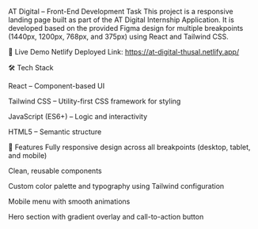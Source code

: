AT Digital – Front-End Development Task
This project is a responsive landing page built as part of the AT Digital Internship Application.
It is developed based on the provided Figma design for multiple breakpoints (1440px, 1200px, 768px, and 375px) using React and Tailwind CSS.

🚀 Live Demo
Netlify Deployed Link: https://at-digital-thusal.netlify.app/

🛠 Tech Stack

React – Component-based UI

Tailwind CSS – Utility-first CSS framework for styling

JavaScript (ES6+) – Logic and interactivity

HTML5 – Semantic structure

📌 Features
Fully responsive design across all breakpoints (desktop, tablet, and mobile)

Clean, reusable components

Custom color palette and typography using Tailwind configuration

Mobile menu with smooth animations

Hero section with gradient overlay and call-to-action button
